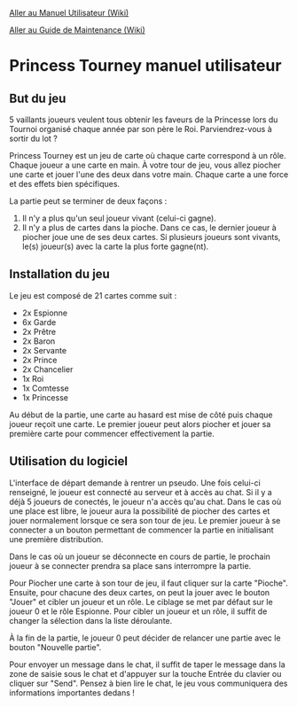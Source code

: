 [Aller au Manuel Utilisateur (Wiki)](https://github.com/Zkw-Alban/PrincessTourney/wiki/Manuel-utilisateur)

[Aller au Guide de Maintenance (Wiki)](https://github.com/Zkw-Alban/PrincessTourney/wiki/Guide-de-maintenance)


# Princess Tourney manuel utilisateur

## But du jeu

5 vaillants joueurs veulent tous obtenir les faveurs de la Princesse lors du Tournoi organisé chaque année par son père le Roi. Parviendrez-vous à sortir du lot ?

Princess Tourney est un jeu de carte où chaque carte correspond à un rôle. Chaque joueur a une carte en main. À votre tour de jeu, vous allez piocher une carte et jouer l'une des deux dans votre main. Chaque carte a une force et des effets bien spécifiques.

La partie peut se terminer de deux façons :
1. Il n'y a plus qu'un seul joueur vivant (celui-ci gagne).
2. Il n'y a plus de cartes dans la pioche. Dans ce cas, le dernier joueur à piocher joue une de ses deux cartes. Si plusieurs joueurs sont vivants, le(s) joueur(s) avec la carte la plus forte gagne(nt).

## Installation du jeu

Le jeu est composé de 21 cartes comme suit :
- 2x Espionne
- 6x Garde
- 2x Prêtre
- 2x Baron
- 2x Servante
- 2x Prince
- 2x Chancelier
- 1x Roi
- 1x Comtesse
- 1x Princesse

Au début de la partie, une carte au hasard est mise de côté puis chaque joueur reçoit une carte. Le premier joueur peut alors piocher et jouer sa première carte pour commencer effectivement la partie.

## Utilisation du logiciel

L'interface de départ demande à rentrer un pseudo. Une fois celui-ci renseigné, le joueur est connecté au serveur et à accès au chat. Si il y a déjà 5 joueurs de conectés, le joueur n'a accès qu'au chat. Dans le cas où une place est libre, le joueur aura la possibilité de piocher des cartes et jouer normalement lorsque ce sera son tour de jeu. Le premier joueur à se connecter a un bouton permettant de commencer la partie en initialisant une première distribution.

Dans le cas où un joueur se déconnecte en cours de partie, le prochain joueur à se connecter prendra sa place sans interrompre la partie.

Pour Piocher une carte à son tour de jeu, il faut cliquer sur la carte "Pioche". Ensuite, pour chacune des deux cartes, on peut la jouer avec le bouton "Jouer" et cibler un joueur et un rôle. Le ciblage se met par défaut sur le joueur 0 et le rôle Espionne. Pour cibler un joueur et un rôle, il suffit de changer la sélection dans la liste déroulante.

À la fin de la partie, le joueur 0 peut décider de relancer une partie avec le bouton "Nouvelle partie".

Pour envoyer un message dans le chat, il suffit de taper le message dans la zone de saisie sous le chat et d'appuyer sur la touche Entrée du clavier ou cliquer sur "Send". Pensez à bien lire le chat, le jeu vous communiquera des informations importantes dedans !
